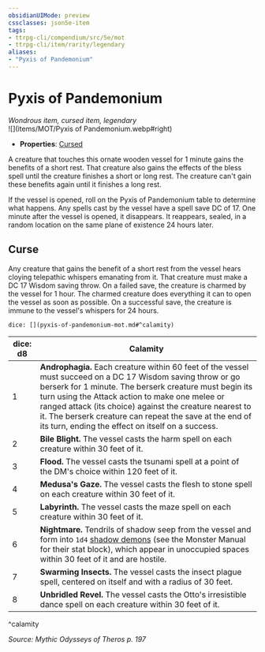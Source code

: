 ```yaml
---
obsidianUIMode: preview
cssclasses: json5e-item
tags:
- ttrpg-cli/compendium/src/5e/mot
- ttrpg-cli/item/rarity/legendary
aliases: 
- "Pyxis of Pandemonium"
---
```

# Pyxis of Pandemonium
*Wondrous item, cursed item, legendary*  
![](items/MOT/Pyxis of Pandemonium.webp#right)  

- **Properties**: [Cursed](item-properties.md#Cursed%20Items)

A creature that touches this ornate wooden vessel for 1 minute gains the benefits of a short rest. That creature also gains the effects of the bless spell until the creature finishes a short or long rest. The creature can't gain these benefits again until it finishes a long rest.

If the vessel is opened, roll on the Pyxis of Pandemonium table to determine what happens. Any spells cast by the vessel have a spell save DC of 17. One minute after the vessel is opened, it disappears. It reappears, sealed, in a random location on the same plane of existence 24 hours later.

## Curse

Any creature that gains the benefit of a short rest from the vessel hears cloying telepathic whispers emanating from it. That creature must make a DC 17 Wisdom saving throw. On a failed save, the creature is charmed by the vessel for 1 hour. The charmed creature does everything it can to open the vessel as soon as possible. On a successful save, the creature is immune to the vessel's whispers for 24 hours.

`dice: [](pyxis-of-pandemonium-mot.md#^calamity)`

| dice: d8 | Calamity |
|----------|----------|
| 1 | **Androphagia.** Each creature within 60 feet of the vessel must succeed on a DC 17 Wisdom saving throw or go berserk for 1 minute. The berserk creature must begin its turn using the Attack action to make one melee or ranged attack (its choice) against the creature nearest to it. The berserk creature can repeat the save at the end of its turn, ending the effect on itself on a success. |
| 2 | **Bile Blight.** The vessel casts the harm spell on each creature within 30 feet of it. |
| 3 | **Flood.** The vessel casts the tsunami spell at a point of the DM's choice within 120 feet of it. |
| 4 | **Medusa's Gaze.** The vessel casts the flesh to stone spell on each creature within 30 feet of it. |
| 5 | **Labyrinth.** The vessel casts the maze spell on each creature within 30 feet of it. |
| 6 | **Nightmare.** Tendrils of shadow seep from the vessel and form into `1d4` [shadow demons](shadow-demon.md) (see the Monster Manual for their stat block), which appear in unoccupied spaces within 30 feet of it and are hostile. |
| 7 | **Swarming Insects.** The vessel casts the insect plague spell, centered on itself and with a radius of 30 feet. |
| 8 | **Unbridled Revel.** The vessel casts the Otto's irresistible dance spell on each creature within 30 feet of it. |
^calamity

*Source: Mythic Odysseys of Theros p. 197*